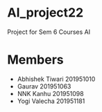 # AI_project22
Project for Sem 6 Courses AI

# Members
- Abhishek Tiwari 201951010
- Gaurav 201951063
- NNK Kanhu 201951098
- Yogi Valecha 201951181
